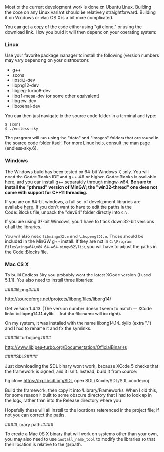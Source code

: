 Most of the current development work is done on Ubuntu Linux. Building the code on any Linux variant should be relatively straightforward. Building it on Windows or Mac OS X is a bit more complicated.

You can get a copy of the code either using "git clone," or using the download link. How you build it will then depend on your operating system:

### Linux ###

Use your favorite package manager to install the following (version numbers may vary depending on your distribution):
* g++
* scons
* libsdl2-dev
* libpng12-dev
* libjpeg-turbo8-dev
* libgl1-mesa-dev (or some other equivalent)
* libglew-dev
* libopenal-dev

You can then just navigate to the source code folder in a terminal and type:

```
$ scons
$ ./endless-sky
```

The program will run using the "data" and "images" folders that are found in the source code folder itself. For more Linux help, consult the man page (endless-sky.6).

### Windows ###

The Windows build has been tested on 64-bit Windows 7, only. You will need the Code::Blocks IDE and g++ 4.8 or higher. Code::Blocks is available [here](http://sourceforge.net/projects/codeblocks/files/Binaries/13.12/Windows/codeblocks-13.12-setup.exe/download), and you can install g++ separately through [mingw-w64](http://sourceforge.net/projects/mingw-w64/files/Toolchains%20targetting%20Win64/Personal%20Builds/mingw-builds/4.8.5/threads-posix/seh/). **Be sure to install the "pthread" version of MinGW; the "win32-thread" one does not come with support for C++11 threading.**

If you are on 64-bit windows, a full set of development libraries are available [here](http://endless-sky.github.io/win64-dev.zip). If you don't want to have to edit the paths in the Code::Blocks file, unpack the "dev64" folder directly into `C:\`. 

If you are using 32-bit Windows, you'll have to track down 32-bit versions of all the libraries.

You will also need `libmingw32.a` and `libopengl32.a`. Those should be included in the MinGW g++ install. If they are not in `C:\Program Files\mingw64\x86_64-w64-mingw32\lib\` you will have to adjust the paths in the Code::Blocks file.

### Mac OS X ###

To build Endless Sky you probably want the latest XCode version (I used 5.1.1). You also need to install three libraries:

####libpng####

http://sourceforge.net/projects/libpng/files/libpng14/

Get version 1.4.13. (The version number doesn't seem to match -- XCode links to libpng14.14.dylib -- but the file name will be right).

On my system, it was installed with the name libpng14.14..dylib (extra ".") and I had to rename it and fix the symlinks.

####libturbojpeg####

http://www.libjpeg-turbo.org/Documentation/OfficialBinaries

####SDL2####

Just downloading the SDL binary won't work, because XCode 5 checks that the framework is signed, and it isn't. Instead, build it from source:

hg clone https://hg.libsdl.org/SDL
open SDL/Xcode/SDL/SDL.xcodeproj

Build the framework, then copy it into /Library/Frameworks. When I did this, for some reason it built to some obscure directory that I had to look up in the logs, rather than into the Release directory where you 

Hopefully these will all install to the locations referenced in the project file; if not you can correct the paths.

####Library paths####

To create a Mac OS X binary that will work on systems other than your own, you may also need to use `install_name_tool` to modify the libraries so that their location is relative to the @rpath.
